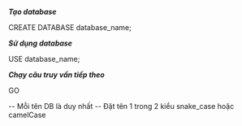 **_Tạo database_**

CREATE DATABASE database_name;

**_Sử dụng database_**

USE database_name;

**_Chạy câu truy vấn tiếp theo_**

GO

-- Mỗi tên DB là duy nhất
-- Đặt tên 1 trong 2 kiểu snake_case hoặc camelCase

